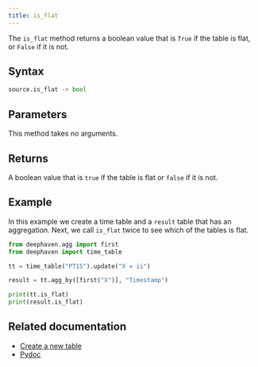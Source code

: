 ```yaml
---
title: is_flat
---
```


The `is_flat` method returns a boolean value that is `True` if the table is flat, or `False` if it is not.

## Syntax

```python syntax
source.is_flat -> bool
```

## Parameters

This method takes no arguments.

## Returns

A boolean value that is `true` if the table is flat or `false` if it is not.

## Example

In this example we create a time table and a `result` table that has an aggregation. Next, we call `is_flat` twice to see which of the tables is flat.

```python order=:log
from deephaven.agg import first
from deephaven import time_table

tt = time_table("PT1S").update("X = ii")

result = tt.agg_by([first("X")], "Timestamp")

print(tt.is_flat)
print(result.is_flat)
```

## Related documentation

- [Create a new table](../../../how-to-guides/new-and-empty-table.md#new_table)
- [Pydoc](/core/pydoc/code/deephaven.table.html#deephaven.table.Table.is_flat)
